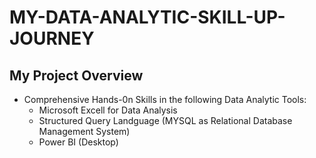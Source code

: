 # MY-DATA-ANALYTIC-SKILL-UP-JOURNEY
## My Project Overview
- Comprehensive Hands-0n Skills in the following Data Analytic Tools:
  * Microsoft Excell for Data Analysis
  * Structured Query Landguage (MYSQL as Relational Database Management System)
  * Power BI (Desktop)
